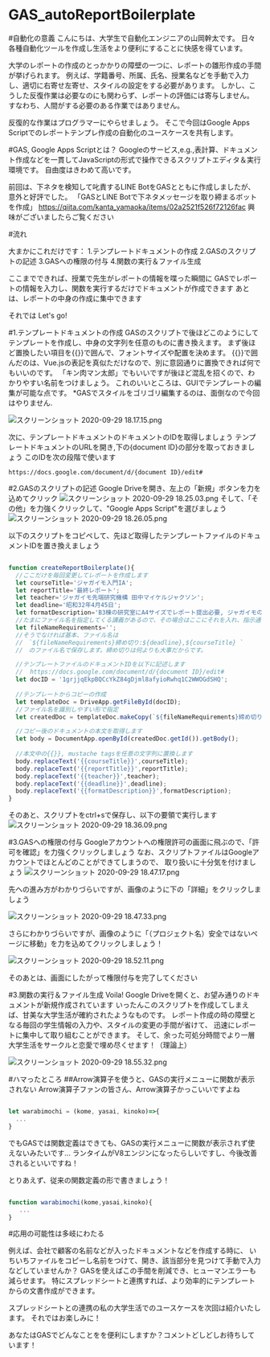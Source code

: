 # GAS_autoReportBoilerplate
#自動化の意義
こんにちは、大学生で自動化エンジニアの山岡幹太です。
日々各種自動化ツールを作成し生活をより便利にすることに快感を得ています。

大学のレポートの作成のとっかかりの障壁の一つに、レポートの雛形作成の手間が挙げられます。
例えば、学籍番号、所属、氏名、授業名などを手動で入力し、適切に右寄せ左寄せ、スタイルの設定をする必要があります。
しかし、こうした反復作業は必要なのにも関わらず、レポートの評価には寄与しません。
すなわち、人間がする必要のある作業ではありません。

反復的な作業はプログラマーにやらせましょう。
そこで今回はGoogle Apps Scriptでのレポートテンプレ作成の自動化のユースケースを共有します。

#GAS, Google Apps Scriptとは？
Googleのサービス,e.g.,表計算、ドキュメント作成などを一貫してJavaScriptの形式で操作できるスクリプトエディタ＆実行環境です。
自由度はきわめて高いです。

前回は、下ネタを検知して叱責するLINE BotをGASとともに作成しましたが、意外と好評でした。
「GASとLINE Botで下ネタメッセージを取り締まるボットを作成」
https://qiita.com/kanta_yamaoka/items/02a2521f526f72126fac
興味がございましたらご覧ください


#流れ

大まかにこれだけです：
1.テンプレートドキュメントの作成
2.GASのスクリプトの記述
3.GASへの権限の付与
4.関数の実行＆ファイル生成

ここまでできれば、授業で先生がレポートの情報を喋った瞬間に
GASでレポートの情報を入力し、関数を実行するだけでドキュメントが作成できます
あとは、レポートの中身の作成に集中できます

それでは Let's go!

#1.テンプレートドキュメントの作成
GASのスクリプトで後ほどこのようにしてテンプレートを作成し、中身の文字列を任意のものに書き換えます。
まず後ほど置換したい項目を{{}}で囲んで、フォントサイズや配置を決めます。
{{}}で囲んだのは、Vue.jsの表記を真似ただけなので、別に意図通りに置換できれば何でもいいのです。
「キン肉マン太郎」でもいいですが後ほど混乱を招くので、わかりやすい名前をつけましょう。
これのいいところは、GUIでテンプレートの編集が可能な点です。
*GASでスタイルをゴリゴリ編集するのは、面倒なので今回はやりません.


![スクリーンショット 2020-09-29 18.17.15.png](https://qiita-image-store.s3.ap-northeast-1.amazonaws.com/0/614389/855eb87e-2f45-208a-dd0a-17d6307d46f6.png)

次に、テンプレートドキュメントのドキュメントのIDを取得しましょう
テンプレートドキュメントのURLを開き,下の{document ID}の部分を取っておきましょう
このIDを次の段階で使います

```
https://docs.google.com/document/d/{document ID}/edit#
```

#2.GASのスクリプトの記述
Google Driveを開き、左上の「新規」ボタンを力を込めてクリック
![スクリーンショット 2020-09-29 18.25.03.png](https://qiita-image-store.s3.ap-northeast-1.amazonaws.com/0/614389/1285e3cc-6f08-f203-c6a9-35692dd4527d.png)
そして、「その他」を力強くクリックして、"Google Apps Script"を選びましょう
![スクリーンショット 2020-09-29 18.26.05.png](https://qiita-image-store.s3.ap-northeast-1.amazonaws.com/0/614389/4af8caef-c615-8862-4a77-659fb7670e96.png)

以下のスクリプトをコピペして、先ほど取得したテンプレートファイルのドキュメントIDを置き換えましょう

```js

function createReportBoilerplate(){
  //ここだけを毎回変更してレポートを作成します
  let courseTitle='ジャガイモ入門IA';
  let reportTitle='最終レポート';
  let teacher='ジャガイモ先端研究機構 田中マイケルジャクソン';
  let deadline='昭和32年4月45日';
  let formatDescription='B3棟の研究室にA4サイズでレポート提出必要, ジャガイモの画像を最低一枚添付する必要ありと講義スライドにあった';
  //たまにファイル名を指定してくる講義があるので、その場合はここにそれを入れ、指示通りのファイル名のドキュメントを出力します
  let fileNameRequirements='';
  //そうでなければ基本、ファイル名は
  //　`${fileNameRequirements}締め切り:${deadline},${courseTitle} `
  //　のファイル名で保存します。締め切りは何よりも大事だからです。

  //テンプレートファイルのドキュメントIDを以下に記述します
  //  https://docs.google.com/document/d/{document ID}/edit#
  let docID = '1grjjqEkpBQCcYkZ84gDjml8afyioRwhq1C2WWOGdSHQ';
  
  //テンプレートからコピーの作成
  let templateDoc = DriveApp.getFileById(docID);
  //ファイル名を識別しやすい形で指定
  let createdDoc = templateDoc.makeCopy(`${fileNameRequirements}締め切り:${deadline},${courseTitle} `);

  //コピー後のドキュメントの本文を取得します
  let body = DocumentApp.openById(createdDoc.getId()).getBody();
  
  //本文中の{{}}, mustache tagsを任意の文字列に置換します
  body.replaceText('{{courseTitle}}',courseTitle);
  body.replaceText('{{reportTitle}}',reportTitle);
  body.replaceText('{{teacher}}',teacher);
  body.replaceText('{{deadline}}',deadline);
  body.replaceText('{{formatDescription}}',formatDescription);
}


```

そのあと、スクリプトをctrl+sで保存し、以下の要領で実行します
![スクリーンショット 2020-09-29 18.36.09.png](https://qiita-image-store.s3.ap-northeast-1.amazonaws.com/0/614389/024bbee8-efc2-d815-bbeb-b4e80261f787.png)

#3.GASへの権限の付与
Googleアカウントへの権限許可の画面に飛ぶので、「許可を確認」を力強くクリックしましょう
なお、スクリプトファイルはGoogleアカウントでほとんどのことができてしまうので、
取り扱いに十分気を付けましょう
![スクリーンショット 2020-09-29 18.47.17.png](https://qiita-image-store.s3.ap-northeast-1.amazonaws.com/0/614389/1e3d9d7c-eeb2-3eb8-dfd7-6cc10ff02155.png)

先への進み方がわかりづらいですが、画像のように下の「詳細」をクリックしましょう

![スクリーンショット 2020-09-29 18.47.33.png](https://qiita-image-store.s3.ap-northeast-1.amazonaws.com/0/614389/19c842a9-e183-25c7-29cc-e3b07d0cdea7.png)

さらにわかりづらいですが、画像のように「（プロジェクト名）安全ではないページに移動」を力を込めてクリックしましょう！

![スクリーンショット 2020-09-29 18.52.11.png](https://qiita-image-store.s3.ap-northeast-1.amazonaws.com/0/614389/8e0600c6-236c-ac2a-057a-e3e6d178a57f.png)

そのあとは、画面にしたがって権限付与を完了してください

#3.関数の実行＆ファイル生成
Voila! Google Driveを開くと、お望み通りのドキュメントが新規作成されています
いったんこのスクリプトを作成してしまえば、甘美な大学生活が確約されたようなものです。
レポート作成の時の障壁となる毎回の学生情報の入力や、スタイルの変更の手間が省けて、
迅速にレポートに集中して取り組むことができます。
そして、余った可処分時間でより一層大学生活をサークルと恋愛で埋め尽くせます！（理論上）

![スクリーンショット 2020-09-29 18.55.32.png](https://qiita-image-store.s3.ap-northeast-1.amazonaws.com/0/614389/b0c20c88-88b9-979a-70c6-21d20fc661cc.png)


#ハマったところ
##Arrow演算子を使うと、GASの実行メニューに関数が表示されない
Arrow演算子ファンの皆さん、Arrow演算子かっこいいですよね

```js

let warabimochi = (kome, yasai, kinoko)=>{
  ...
}

```

でもGASでは関数定義はできても、GASの実行メニューに関数が表示されず使えないみたいです...
ランタイムがV8エンジンになったらしいですし、今後改善されるといいですね！

とりあえず、従来の関数定義の形で書きましょう！

```js

function warabimochi(kome,yasai,kinoko){
   ...
}
```

#応用の可能性は多岐にわたる

例えば、会社で顧客の名前などが入ったドキュメントなどを作成する時に、
いちいちファイルをコピーし名前をつけて、開き、該当部分を見つけて手動で入力などしていませんか？
GASを使えばこの手間を削減でき、ヒューマンエラーも減らせます。
特にスプレッドシートと連携すれば、より効率的にテンプレートからの文書作成ができます。

スプレッドシートとの連携の私の大学生活でのユースケースを次回は紹介いたします。
それではお楽しみに！

あなたはGASでどんなことをを便利にしますか？コメントどしどしお待ちしています！
